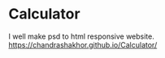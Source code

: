 # Calculator
I well make psd to html responsive website.
https://chandrashakhor.github.io/Calculator/
